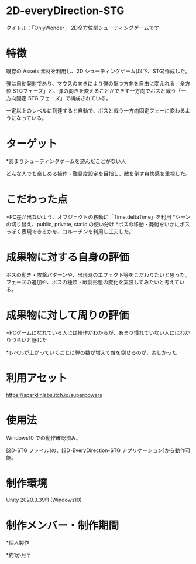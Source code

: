 # 2D-everyDirection-STG

タイトル：「OnlyWonder」
2D全方位型シューティングゲームです
 
# 特徴
 
既存の Assets 素材を利用し、2D シューティングゲーム(以下、STG)作成した。

弾は自動発射であり、マウスの向きにより弾の撃つ方向を自由に変えれる「全方位 STGフェーズ」と、弾の向きを変えることができず一方向でボスと戦う「一方向固定 STG フェーズ」で構成されている。

一定以上のレベルに到達すると自動で、ボスと戦う一方向固定フェーに変わるようになっている。

# ターゲット

*あまりシューティングゲームを遊んだことがない人

どんな人でも楽しめる操作・難易度設定を目指し、敵を倒す爽快感を重視した。

# こだわった点

*PC差が出ないよう、オブジェクトの移動に「Time.deltaTime」を利用
*シーンの切り替え、public, private, static の使い分け
*ボスの移動・発射をいかにボスっぽく表現できるかを、コルーチンを利用し工夫した。

# 成果物に対する自身の評価

ボスの動き・攻撃パターンや、出現時のエフェクト等をこだわりたいと思った。
フェーズの追加や、ボスの種類・戦闘形態の変化を実装してみたいと考えている。

# 成果物に対して周りの評価

*PCゲームになれている人には操作がわかるが、あまり慣れていない人にはわかりづらいと感じた

*レベルが上がっていくごとに弾の数が増えて敵を倒せるのが、楽しかった

# 利用アセット
https://sparklinlabs.itch.io/superpowers
 
# 使用法
 
Windows10 での動作確認済み。

[2D-STG ファイル]の、[2D-EveryDirection-STG アプリケーション]から動作可能。

# 制作環境

Unity 2020.3.39f1 (Windows10)
 
# 制作メンバー・制作期間

*個人製作

*約1か月半
